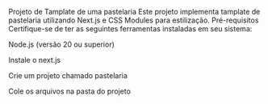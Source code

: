 Projeto de Tamplate de uma pastelaria
Este projeto implementa tamplate de pastelaria utilizando Next.js e CSS Modules para estilização.
Pré-requisitos
Certifique-se de ter as seguintes ferramentas instaladas em seu sistema:

Node.js (versão 20 ou superior)

Instale o next.js

Crie um projeto chamado pastelaria

Cole os arquivos na pasta do projeto

